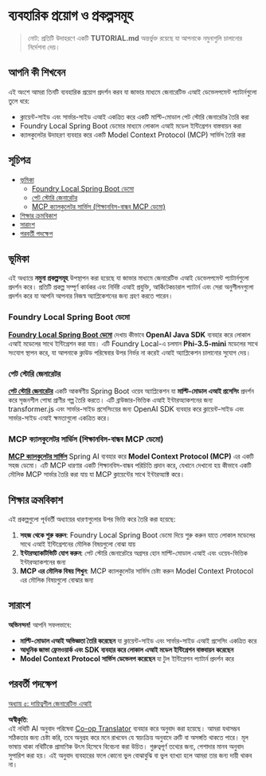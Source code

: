 <!--
CO_OP_TRANSLATOR_METADATA:
{
  "original_hash": "139c227ef39d24287257d1aff6fc6973",
  "translation_date": "2025-07-25T09:10:43+00:00",
  "source_file": "04-PracticalSamples/README.md",
  "language_code": "bn"
}
-->
# ব্যবহারিক প্রয়োগ ও প্রকল্পসমূহ

> নোট: প্রতিটি উদাহরণে একটি **TUTORIAL.md** অন্তর্ভুক্ত রয়েছে যা আপনাকে নমুনাগুলি চালানোর নির্দেশনা দেয়।

## আপনি কী শিখবেন
এই অংশে আমরা তিনটি ব্যবহারিক প্রয়োগ প্রদর্শন করব যা জাভার মাধ্যমে জেনারেটিভ এআই ডেভেলপমেন্ট প্যাটার্নগুলো তুলে ধরে:
- ক্লায়েন্ট-সাইড এবং সার্ভার-সাইড এআই একত্রিত করে একটি মাল্টি-মোডাল পেট স্টোরি জেনারেটর তৈরি করা
- Foundry Local Spring Boot ডেমোর মাধ্যমে লোকাল এআই মডেল ইন্টিগ্রেশন বাস্তবায়ন করা
- ক্যালকুলেটর উদাহরণ ব্যবহার করে একটি Model Context Protocol (MCP) সার্ভিস তৈরি করা

## সূচিপত্র

- [ভূমিকা](../../../04-PracticalSamples)
  - [Foundry Local Spring Boot ডেমো](../../../04-PracticalSamples)
  - [পেট স্টোরি জেনারেটর](../../../04-PracticalSamples)
  - [MCP ক্যালকুলেটর সার্ভিস (শিক্ষানবিস-বান্ধব MCP ডেমো)](../../../04-PracticalSamples)
- [শিক্ষার ক্রমবিকাশ](../../../04-PracticalSamples)
- [সারাংশ](../../../04-PracticalSamples)
- [পরবর্তী পদক্ষেপ](../../../04-PracticalSamples)

## ভূমিকা

এই অধ্যায়ে **নমুনা প্রকল্পসমূহ** উপস্থাপন করা হয়েছে যা জাভার মাধ্যমে জেনারেটিভ এআই ডেভেলপমেন্ট প্যাটার্নগুলো প্রদর্শন করে। প্রতিটি প্রকল্প সম্পূর্ণ কার্যকর এবং নির্দিষ্ট এআই প্রযুক্তি, আর্কিটেকচারাল প্যাটার্ন এবং সেরা অনুশীলনগুলো প্রদর্শন করে যা আপনি আপনার নিজস্ব অ্যাপ্লিকেশনের জন্য গ্রহণ করতে পারেন।

### Foundry Local Spring Boot ডেমো

**[Foundry Local Spring Boot ডেমো](foundrylocal/README.md)** দেখায় কীভাবে **OpenAI Java SDK** ব্যবহার করে লোকাল এআই মডেলের সাথে ইন্টিগ্রেশন করা যায়। এটি Foundry Local-এ চলমান **Phi-3.5-mini** মডেলের সাথে সংযোগ স্থাপন করে, যা আপনাকে ক্লাউড পরিষেবার উপর নির্ভর না করেই এআই অ্যাপ্লিকেশন চালানোর সুযোগ দেয়।

### পেট স্টোরি জেনারেটর

**[পেট স্টোরি জেনারেটর](petstory/README.md)** একটি আকর্ষণীয় Spring Boot ওয়েব অ্যাপ্লিকেশন যা **মাল্টি-মোডাল এআই প্রসেসিং** প্রদর্শন করে সৃজনশীল পোষা প্রাণীর গল্প তৈরি করতে। এটি ব্রাউজার-ভিত্তিক এআই ইন্টারঅ্যাকশনের জন্য transformer.js এবং সার্ভার-সাইড প্রসেসিংয়ের জন্য OpenAI SDK ব্যবহার করে ক্লায়েন্ট-সাইড এবং সার্ভার-সাইড এআই ক্ষমতাগুলো একত্রিত করে।

### MCP ক্যালকুলেটর সার্ভিস (শিক্ষানবিস-বান্ধব MCP ডেমো)

**[MCP ক্যালকুলেটর সার্ভিস](mcp/calculator/README.md)** Spring AI ব্যবহার করে **Model Context Protocol (MCP)** এর একটি সহজ ডেমো। এটি MCP ধারণার একটি শিক্ষানবিস-বান্ধব পরিচিতি প্রদান করে, যেখানে দেখানো হয় কীভাবে একটি মৌলিক MCP সার্ভার তৈরি করা যায় যা MCP ক্লায়েন্টের সাথে ইন্টারঅ্যাক্ট করে।

## শিক্ষার ক্রমবিকাশ

এই প্রকল্পগুলো পূর্ববর্তী অধ্যায়ের ধারণাগুলোর উপর ভিত্তি করে তৈরি করা হয়েছে:

1. **সহজ থেকে শুরু করুন**: Foundry Local Spring Boot ডেমো দিয়ে শুরু করুন যাতে লোকাল মডেলের সাথে এআই ইন্টিগ্রেশনের মৌলিক বিষয়গুলো বোঝা যায়
2. **ইন্টারঅ্যাকটিভিটি যোগ করুন**: পেট স্টোরি জেনারেটরে অগ্রসর হোন মাল্টি-মোডাল এআই এবং ওয়েব-ভিত্তিক ইন্টারঅ্যাকশনের জন্য
3. **MCP এর মৌলিক বিষয় শিখুন**: MCP ক্যালকুলেটর সার্ভিস চেষ্টা করুন Model Context Protocol এর মৌলিক বিষয়গুলো বোঝার জন্য

## সারাংশ

**অভিনন্দন!** আপনি সফলভাবে:

- **মাল্টি-মোডাল এআই অভিজ্ঞতা তৈরি করেছেন** যা ক্লায়েন্ট-সাইড এবং সার্ভার-সাইড এআই প্রসেসিং একত্রিত করে
- **আধুনিক জাভা ফ্রেমওয়ার্ক এবং SDK ব্যবহার করে লোকাল এআই মডেল ইন্টিগ্রেশন বাস্তবায়ন করেছেন**
- **Model Context Protocol সার্ভিস ডেভেলপ করেছেন** যা টুল ইন্টিগ্রেশন প্যাটার্ন প্রদর্শন করে

## পরবর্তী পদক্ষেপ

[অধ্যায় ৫: দায়িত্বশীল জেনারেটিভ এআই](../05-ResponsibleGenAI/README.md)

**অস্বীকৃতি**:  
এই নথিটি AI অনুবাদ পরিষেবা [Co-op Translator](https://github.com/Azure/co-op-translator) ব্যবহার করে অনুবাদ করা হয়েছে। আমরা যথাসম্ভব সঠিকতার জন্য চেষ্টা করি, তবে অনুগ্রহ করে মনে রাখবেন যে স্বয়ংক্রিয় অনুবাদে ত্রুটি বা অসঙ্গতি থাকতে পারে। মূল ভাষায় থাকা নথিটিকে প্রামাণিক উৎস হিসেবে বিবেচনা করা উচিত। গুরুত্বপূর্ণ তথ্যের জন্য, পেশাদার মানব অনুবাদ সুপারিশ করা হয়। এই অনুবাদ ব্যবহারের ফলে কোনো ভুল বোঝাবুঝি বা ভুল ব্যাখ্যা হলে আমরা তার জন্য দায়ী থাকব না।